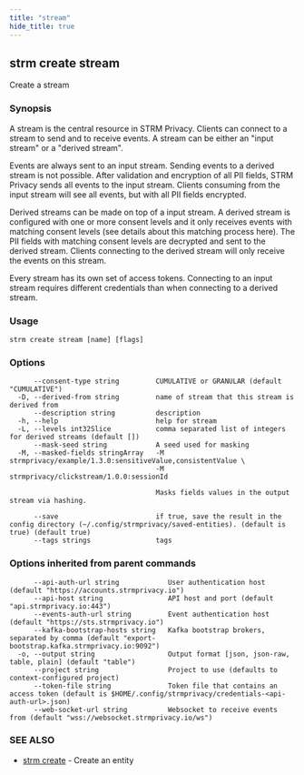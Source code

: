 ```yaml
---
title: "stream"
hide_title: true
---
```

## strm create stream

Create a stream

### Synopsis

A stream is the central resource in STRM Privacy. Clients can connect to a stream to send and to receive events. A
stream can be either an "input stream" or a "derived stream".

Events are always sent to an input stream. Sending events to a derived stream is not possible. After validation and
encryption of all PII fields, STRM Privacy sends all events to the input stream. Clients consuming from the input stream
will see all events, but with all PII fields encrypted.

Derived streams can be made on top of a input stream. A derived stream is configured with one or more consent levels and
it only receives events with matching consent levels (see details about this matching process here). The PII fields with
matching consent levels are decrypted and sent to the derived stream. Clients connecting to the derived stream will only
receive the events on this stream.

Every stream has its own set of access tokens. Connecting to an input stream requires different credentials than when
connecting to a derived stream.

### Usage

```
strm create stream [name] [flags]
```

### Options

```
      --consent-type string         CUMULATIVE or GRANULAR (default "CUMULATIVE")
  -D, --derived-from string         name of stream that this stream is derived from
      --description string          description
  -h, --help                        help for stream
  -L, --levels int32Slice           comma separated list of integers for derived streams (default [])
      --mask-seed string            A seed used for masking
  -M, --masked-fields stringArray   -M strmprivacy/example/1.3.0:sensitiveValue,consistentValue \
                                    -M strmprivacy/clickstream/1.0.0:sessionId
                                    
                                    Masks fields values in the output stream via hashing.
                                    	
      --save                        if true, save the result in the config directory (~/.config/strmprivacy/saved-entities). (default is true) (default true)
      --tags strings                tags
```

### Options inherited from parent commands

```
      --api-auth-url string            User authentication host (default "https://accounts.strmprivacy.io")
      --api-host string                API host and port (default "api.strmprivacy.io:443")
      --events-auth-url string         Event authentication host (default "https://sts.strmprivacy.io")
      --kafka-bootstrap-hosts string   Kafka bootstrap brokers, separated by comma (default "export-bootstrap.kafka.strmprivacy.io:9092")
  -o, --output string                  Output format [json, json-raw, table, plain] (default "table")
      --project string                 Project to use (defaults to context-configured project)
      --token-file string              Token file that contains an access token (default is $HOME/.config/strmprivacy/credentials-<api-auth-url>.json)
      --web-socket-url string          Websocket to receive events from (default "wss://websocket.strmprivacy.io/ws")
```

### SEE ALSO

* [strm create](/cli-reference/strm/create/index.md)	 - Create an entity

